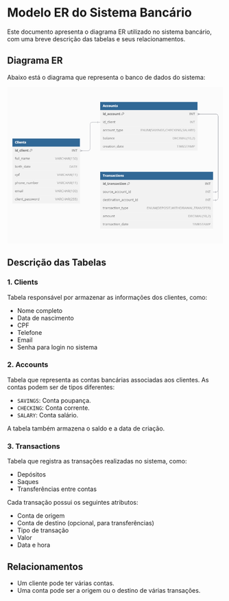 # Modelo ER do Sistema Bancário

Este documento apresenta o diagrama ER utilizado no sistema bancário, com uma breve descrição das tabelas e seus relacionamentos.

## Diagrama ER
Abaixo está o diagrama que representa o banco de dados do sistema:

![Modelo ER](docs/Modelo_ER.png)

## Descrição das Tabelas

### **1. Clients**
Tabela responsável por armazenar as informações dos clientes, como:
- Nome completo
- Data de nascimento
- CPF
- Telefone
- Email
- Senha para login no sistema

### **2. Accounts**
Tabela que representa as contas bancárias associadas aos clientes. As contas podem ser de tipos diferentes:
- `SAVINGS`: Conta poupança.
- `CHECKING`: Conta corrente.
- `SALARY`: Conta salário.

A tabela também armazena o saldo e a data de criação.

### **3. Transactions**
Tabela que registra as transações realizadas no sistema, como:
- Depósitos
- Saques
- Transferências entre contas

Cada transação possui os seguintes atributos:
- Conta de origem
- Conta de destino (opcional, para transferências)
- Tipo de transação
- Valor
- Data e hora

## Relacionamentos
- Um cliente pode ter várias contas.
- Uma conta pode ser a origem ou o destino de várias transações.
